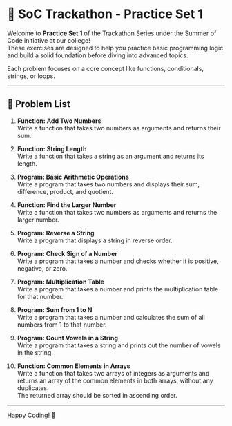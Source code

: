 # 🚀 SoC Trackathon - Practice Set 1

Welcome to **Practice Set 1** of the Trackathon Series under the Summer of Code initiative at our college!  
These exercises are designed to help you practice basic programming logic and build a solid foundation before diving into advanced topics.

Each problem focuses on a core concept like functions, conditionals, strings, or loops.

---

## 📝 Problem List

1. **Function: Add Two Numbers**  
   Write a function that takes two numbers as arguments and returns their sum.

2. **Function: String Length**  
   Write a function that takes a string as an argument and returns its length.

3. **Program: Basic Arithmetic Operations**  
   Write a program that takes two numbers and displays their sum, difference, product, and quotient.

4. **Function: Find the Larger Number**  
   Write a function that takes two numbers as arguments and returns the larger number.

5. **Program: Reverse a String**  
   Write a program that displays a string in reverse order.

6. **Program: Check Sign of a Number**  
   Write a program that takes a number and checks whether it is positive, negative, or zero.

7. **Program: Multiplication Table**  
   Write a program that takes a number and prints the multiplication table for that number.

8. **Program: Sum from 1 to N**  
   Write a program that takes a number and calculates the sum of all numbers from 1 to that number.

9. **Program: Count Vowels in a String**  
   Write a program that takes a string and prints out the number of vowels in the string.

10. **Function: Common Elements in Arrays**  
    Write a function that takes two arrays of integers as arguments and returns an array of the common elements in both arrays, without any duplicates.  
    The returned array should be sorted in ascending order.
---

Happy Coding! 🚀  
